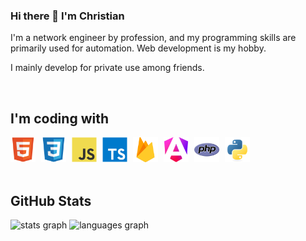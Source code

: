 ### Hi there 👋 I'm Christian

<p>I'm a network engineer by profession, and my programming skills are primarily used for automation. Web development is my hobby.</p>
<p>I mainly develop for private use among friends.</p><br />

## I'm coding with

<div>
  <img src="https://github.com/devicons/devicon/blob/v2.17.0/icons/html5/html5-original.svg" height="40" alt="html5_logo" style="margin-right:5px;" />
  <img src="https://github.com/devicons/devicon/blob/v2.17.0/icons/css3/css3-original.svg" height="40" alt="css_logo" style="margin-right:5px;" />
  <img src="https://github.com/devicons/devicon/blob/v2.17.0/icons/javascript/javascript-original.svg" height="40" alt="javascript_logo" style="margin-right:5px;" />
  <img src="https://github.com/devicons/devicon/blob/v2.17.0/icons/typescript/typescript-original.svg" height="40" alt="typescript_logo" style="margin-right:5px;" />
  <img src="https://github.com/devicons/devicon/blob/v2.17.0/icons/firebase/firebase-original.svg" height="40" alt="firebase_logo" style="margin-right:5px;" />
  <img src="https://github.com/devicons/devicon/blob/v2.17.0/icons/angular/angular-original.svg" height="40" alt="angular_logo" style="margin-right:5px;" />
  <img src="https://github.com/devicons/devicon/blob/v2.17.0/icons/php/php-original.svg" height="40" alt="php_logo" style="margin-right:5px;" />
  <img src="https://github.com/devicons/devicon/blob/v2.17.0/icons/python/python-original.svg" height="40" alt="python_logo" style="margin-right:5px;" />
</div><br />

## GitHub Stats

<div>
  <img src="https://github-readme-stats.vercel.app/api?username=xKiGox&hide_title=false&hide_rank=false&show_icons=true&include_all_commits=true&count_private=true&disable_animations=false&theme=dracula&locale=en&hide_border=false&order=1" height="150" alt="stats graph"  />
  <img src="https://github-readme-stats.vercel.app/api/top-langs?username=xKiGox&locale=en&hide_title=false&layout=compact&card_width=320&langs_count=5&theme=dracula&hide_border=false&order=2" height="150" alt="languages graph" />
</div>
